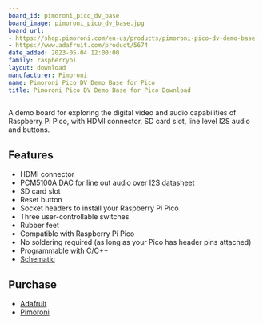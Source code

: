 ```yaml
---
board_id: pimoroni_pico_dv_base
board_image: pimoroni_pico_dv_base.jpg
board_url:
- https://shop.pimoroni.com/en-us/products/pimoroni-pico-dv-demo-base
- https://www.adafruit.com/product/5674
date_added: 2023-05-04 12:00:00
family: raspberrypi
layout: download
manufacturer: Pimoroni
name: Pimoroni Pico DV Demo Base for Pico
title: Pimoroni Pico DV Demo Base for Pico Download
---
```


A demo board for exploring the digital video and audio capabilities of Raspberry Pi Pico, with
HDMI connector, SD card slot, line level I2S audio and buttons.

## Features
- HDMI connector
- PCM5100A DAC for line out audio over I2S [datasheet](https://cdn.shopify.com/s/files/1/0174/1800/files/pcm5100a_617130f1-79f1-45ac-96bc-a3752b4afa59.pdf?v=1611151321)
- SD card slot
- Reset button
- Socket headers to install your Raspberry Pi Pico
- Three user-controllable switches
- Rubber feet
- Compatible with Raspberry Pi Pico
- No soldering required (as long as your Pico has header pins attached)
- Programmable with C/C++
- [Schematic](https://cdn.shopify.com/s/files/1/0174/1800/files/pico_dv_schematic.pdf?v=1636985340)

## Purchase
* [Adafruit](https://www.adafruit.com/product/5674)
* [Pimoroni](https://shop.pimoroni.com/en-us/products/pimoroni-pico-dv-demo-base)
